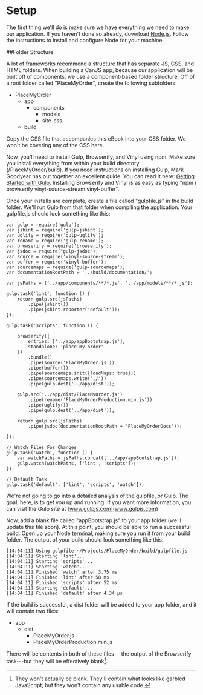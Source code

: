 # Setup <a name="setup"></a>

The first thing we'll do is make sure we have everything we need to make our application. If you haven't done so already, download [Node.js](http://nodejs.org/). Follow the instructions to install and configure Node for your machine.
	
##Folder Structure

A lot of frameworks recommend a structure that has separate JS, CSS, and HTML folders. When building a CanJS app, because our application will be built off of components, we use a component-based folder structure. Off of a root folder called "PlaceMyOrder", create the following subfolders:

- PlaceMyOrder
	- app
        - components
    	   - models
    	   - site-css
	- build

Copy the CSS file that accompanies this eBook into your CSS folder. We won't be covering any of the CSS here.

Now, you'll need to install Gulp, Browserify, and Vinyl using npm. Make sure you install everything from within your build directory (/PlaceMyOrder/build). If you need instructions on installing Gulp, Mark Goodyear has put together an excellent guide. You can read it here: [Getting Started with Gulp](http://markgoodyear.com/2014/01/getting-started-with-gulp/). Installing Browserify and Vinyl is as easy as typing "npm i browserify vinyl-source-stream vinyl-buffer".

Once your installs are complete, create a file called "gulpfile.js" in the build folder. We'll run Gulp from that folder when compiling the application. Your gulpfile.js should look something like this:

    var gulp = require('gulp');
    var jshint = require('gulp-jshint');
    var uglify = require('gulp-uglify');
    var rename = require('gulp-rename');
    var browserify = require('browserify');
    var jsdoc = require("gulp-jsdoc");
    var source = require('vinyl-source-stream');
    var buffer = require('vinyl-buffer');
    var sourcemaps = require('gulp-sourcemaps');
    var documentationRootPath = '../build/documentation/';
    
    var jsPaths = ['../app/components/**/*.js', '../app/models/**/*.js'];
    
    gulp.task('lint', function () {
        return gulp.src(jsPaths)
            .pipe(jshint())
            .pipe(jshint.reporter('default'));
    });
    
    gulp.task('scripts', function () {
    
        browserify({
            entries: ['../app/appBootstrap.js'],
            standalone: 'place-my-order'
        })
            .bundle()
            .pipe(source('PlaceMyOrder.js'))
            .pipe(buffer())
            .pipe(sourcemaps.init({loadMaps: true}))
            .pipe(sourcemaps.write('./'))
            .pipe(gulp.dest('../app/dist'));
    
        gulp.src('../app/dist/PlaceMyOrder.js')
            .pipe(rename('PlaceMyOrderProduction.min.js'))
            .pipe(uglify())
            .pipe(gulp.dest('../app/dist'));
    
        return gulp.src(jsPaths)
            .pipe(jsdoc(documentationRootPath + 'PlaceMyOrderDocs'));
    
    });
    
    // Watch Files For Changes
    gulp.task('watch', function () {
        var watchPaths = jsPaths.concat(['../app/appBootstrap.js']);
        gulp.watch(watchPaths, ['lint', 'scripts']);
    });
    
    // Default Task
    gulp.task('default', ['lint', 'scripts', 'watch']);
    
We're not going to go into a detailed analysis of the gulpfile, or Gulp. The goal, here, is to get you up and running. If you want more information, you can visit the Gulp site at [www.gulpjs.com](www.gulpjs.com)

Now, add a blank file called "appBootstrap.js" to your app folder (we'll update this file soon). At this point, you should be able to run a successful build. Open up your Node terminal, making sure you run it from your build folder. The output of your build should look something like this:

    [14:04:11] Using gulpfile ~/Projects/PlaceMyOrder/build/gulpfile.js
    [14:04:11] Starting 'lint'...
    [14:04:11] Starting 'scripts'...
    [14:04:11] Starting 'watch'...
    [14:04:11] Finished 'watch' after 3.75 ms
    [14:04:11] Finished 'lint' after 58 ms
    [14:04:11] Finished 'scripts' after 52 ms
    [14:04:11] Starting 'default'...
    [14:04:11] Finished 'default' after 4.34 μs
    
If the build is successful, a dist folder will be added to your app folder, and it will contain two files:

- app
    - dist
        - PlaceMyOrder.js
        - PlaceMyOrderProduction.min.js

There will be contents in both of these files---the output of the Browserify task---but they will be effectively blank[^blank].

[^blank]: They won't actually be blank. They'll contain what looks like garbled JavaScript; but they won't contain any usable code.
